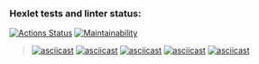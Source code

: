 ### Hexlet tests and linter status:
[![Actions Status](https://github.com/dmkael/python-project-49/workflows/hexlet-check/badge.svg)](https://github.com/dmkael/python-project-49/actions)
[![Maintainability](https://api.codeclimate.com/v1/badges/05d53411058b9c926d08/maintainability)](https://codeclimate.com/github/dmkael/python-project-49/maintainability)

>[![asciicast](https://asciinema.org/a/9MV6QUu0rYwXirH5Mpngtu5i8.svg)](https://asciinema.org/a/9MV6QUu0rYwXirH5Mpngtu5i8)
>[![asciicast](https://asciinema.org/a/0sYvGWOpjBhkg53QEb4bw7g57.svg)](https://asciinema.org/a/0sYvGWOpjBhkg53QEb4bw7g57)
>[![asciicast](https://asciinema.org/a/ZTcK7uJIjbE6nXldt8o8qVf70.svg)](https://asciinema.org/a/ZTcK7uJIjbE6nXldt8o8qVf70)
>[![asciicast](https://asciinema.org/a/tSSNsWqRCARwsgNCkTZUijpVr.svg)](https://asciinema.org/a/tSSNsWqRCARwsgNCkTZUijpVr)
>[![asciicast](https://asciinema.org/a/jLHp6nkGwTQcnlUWAOUPLPUsy.svg)](https://asciinema.org/a/jLHp6nkGwTQcnlUWAOUPLPUsy)
